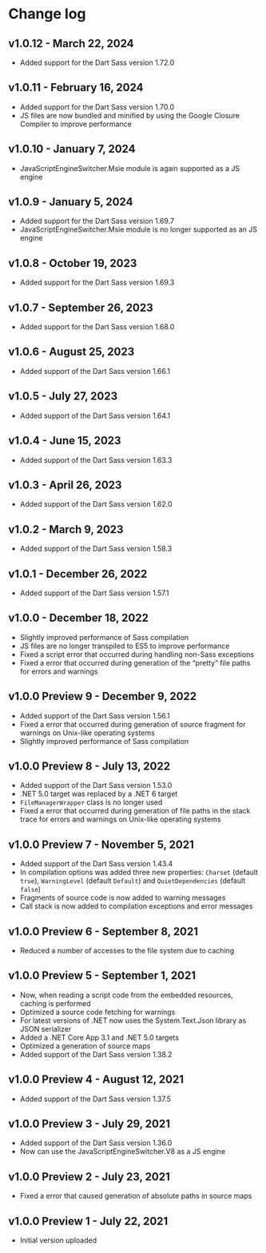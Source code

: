 Change log
==========

## v1.0.12 - March 22, 2024
 * Added support for the Dart Sass version 1.72.0

## v1.0.11 - February 16, 2024
 * Added support for the Dart Sass version 1.70.0
 * JS files are now bundled and minified by using the Google Closure Compiler to improve performance

## v1.0.10 - January 7, 2024
 * JavaScriptEngineSwitcher.Msie module is again supported as a JS engine

## v1.0.9 - January 5, 2024
 * Added support for the Dart Sass version 1.69.7
 * JavaScriptEngineSwitcher.Msie module is no longer supported as an JS engine

## v1.0.8 - October 19, 2023
 * Added support for the Dart Sass version 1.69.3

## v1.0.7 - September 26, 2023
 * Added support for the Dart Sass version 1.68.0

## v1.0.6 - August 25, 2023
 * Added support of the Dart Sass version 1.66.1

## v1.0.5 - July 27, 2023
 * Added support of the Dart Sass version 1.64.1

## v1.0.4 - June 15, 2023
 * Added support of the Dart Sass version 1.63.3

## v1.0.3 - April 26, 2023
 * Added support of the Dart Sass version 1.62.0

## v1.0.2 - March 9, 2023
 * Added support of the Dart Sass version 1.58.3

## v1.0.1 - December 26, 2022
 * Added support of the Dart Sass version 1.57.1

## v1.0.0 - December 18, 2022
 * Slightly improved performance of Sass compilation
 * JS files are no longer transpiled to ES5 to improve performance
 * Fixed a script error that occurred during handling non-Sass exceptions
 * Fixed a error that occurred during generation of the “pretty” file paths for errors and warnings

## v1.0.0 Preview 9 - December 9, 2022
 * Added support of the Dart Sass version 1.56.1
 * Fixed a error that occurred during generation of source fragment for warnings on Unix-like operating systems
 * Slightly improved performance of Sass compilation

## v1.0.0 Preview 8 - July 13, 2022
 * Added support of the Dart Sass version 1.53.0
 * .NET 5.0 target was replaced by a .NET 6 target
 * `FileManagerWrapper` class is no longer used
 * Fixed a error that occurred during generation of file paths in the stack trace for errors and warnings on Unix-like operating systems

## v1.0.0 Preview 7 - November 5, 2021
 * Added support of the Dart Sass version 1.43.4
 * In compilation options was added three new properties: `Charset` (default `true`), `WarningLevel` (default `Default`) and `QuietDependencies` (default `false`)
 * Fragments of source code is now added to warning messages
 * Call stack is now added to compilation exceptions and error messages

## v1.0.0 Preview 6 - September 8, 2021
 * Reduced a number of accesses to the file system due to caching

## v1.0.0 Preview 5 - September 1, 2021
 * Now, when reading a script code from the embedded resources, caching is performed
 * Optimized a source code fetching for warnings
 * For latest versions of .NET now uses the System.Text.Json library as JSON serializer
 * Added a .NET Core App 3.1 and .NET 5.0 targets
 * Optimized a generation of source maps
 * Added support of the Dart Sass version 1.38.2

## v1.0.0 Preview 4 - August 12, 2021
 * Added support of the Dart Sass version 1.37.5

## v1.0.0 Preview 3 - July 29, 2021
 * Added support of the Dart Sass version 1.36.0
 * Now can use the JavaScriptEngineSwitcher.V8 as a JS engine

## v1.0.0 Preview 2 - July 23, 2021
 * Fixed a error that caused generation of absolute paths in source maps

## v1.0.0 Preview 1 - July 22, 2021
 * Initial version uploaded